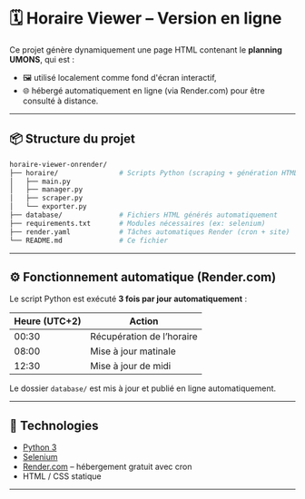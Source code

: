 # 🗓️ Horaire Viewer – Version en ligne

Ce projet génère dynamiquement une page HTML contenant le **planning UMONS**, qui est :

- 🖼️ utilisé localement comme fond d'écran interactif,
- 🌐 hébergé automatiquement en ligne (via Render.com) pour être consulté à distance.

---

## 📦 Structure du projet

```bash
horaire-viewer-onrender/
├── horaire/               # Scripts Python (scraping + génération HTML)
│   ├── main.py
│   ├── manager.py
│   ├── scraper.py
│   └── exporter.py
├── database/              # Fichiers HTML générés automatiquement
├── requirements.txt       # Modules nécessaires (ex: selenium)
├── render.yaml            # Tâches automatiques Render (cron + site)
└── README.md              # Ce fichier
```

---

## ⚙️ Fonctionnement automatique (Render.com)

Le script Python est exécuté **3 fois par jour automatiquement** :

| Heure (UTC+2) | Action                   |
|---------------|--------------------------|
| 00:30         | Récupération de l’horaire |
| 08:00         | Mise à jour matinale      |
| 12:30         | Mise à jour de midi       |

Le dossier `database/` est mis à jour et publié en ligne automatiquement.

---

## 🚀 Technologies

- [Python 3](https://www.python.org/)
- [Selenium](https://pypi.org/project/selenium/)
- [Render.com](https://render.com) – hébergement gratuit avec cron
- HTML / CSS statique

---


